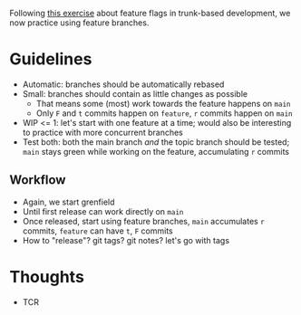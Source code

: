 Following [this exercise](../tbd-ff/README.md) about feature flags in trunk-based development, we now practice using feature branches.

# Guidelines

- Automatic: branches should be automatically rebased
- Small: branches should contain as little changes as possible
    - That means some (most) work towards the feature happens on `main`
    - Only `F` and `t` commits happen on `feature`, `r` commits happen on `main`
- WIP <= 1: let's start with one feature at a time; would also be interesting to practice with more concurrent branches
- Test both: both the main branch _and_ the topic branch should be tested; `main` stays green while working on the feature, accumulating `r` commits


## Workflow

- Again, we start grenfield
- Until first release can work directly on `main`
- Once released, start using feature branches, `main` accumulates `r` commits, `feature` can have `t`, `F` commits
- How to "release"? git tags? git notes? let's go with tags

# Thoughts

- TCR
